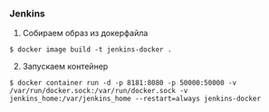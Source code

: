 ### Jenkins

1) Собираем образ из докерфайла

```console
$ docker image build -t jenkins-docker .
```

2) Запускаем контейнер

```console
$ docker container run -d -p 8181:8080 -p 50000:50000 -v /var/run/docker.sock:/var/run/docker.sock -v jenkins_home:/var/jenkins_home --restart=always jenkins-docker
```
